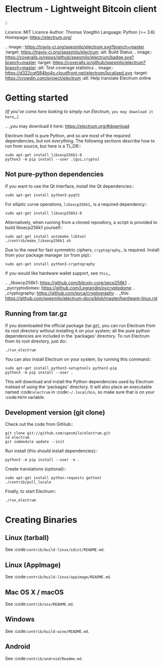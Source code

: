 Electrum - Lightweight Bitcoin client
=====================================

::

  Licence: MIT Licence
  Author: Thomas Voegtlin
  Language: Python (>= 3.6)
  Homepage: https://electrum.org/


.. image:: https://travis-ci.org/spesmilo/electrum.svg?branch=master
    :target: https://travis-ci.org/spesmilo/electrum
    :alt: Build Status
.. image:: https://coveralls.io/repos/github/spesmilo/electrum/badge.svg?branch=master
    :target: https://coveralls.io/github/spesmilo/electrum?branch=master
    :alt: Test coverage statistics
.. image:: https://d322cqt584bo4o.cloudfront.net/electrum/localized.svg
    :target: https://crowdin.com/project/electrum
    :alt: Help translate Electrum online





Getting started
===============

(*If you've come here looking to simply run Electrum,* `you may download it here`_.)

.. _you may download it here: https://electrum.org/#download

Electrum itself is pure Python, and so are most of the required dependencies,
but not everything. The following sections describe how to run from source, but here
is a TL;DR::

    sudo apt-get install libsecp256k1-0
    python3 -m pip install --user .[gui,crypto]


Not pure-python dependencies
----------------------------

If you want to use the Qt interface, install the Qt dependencies::

    sudo apt-get install python3-pyqt5

For elliptic curve operations, `libsecp256k1`_ is a required dependency::

    sudo apt-get install libsecp256k1-0

Alternatively, when running from a cloned repository, a script is provided to build
libsecp256k1 yourself::

    sudo apt-get install automake libtool
    ./contrib/make_libsecp256k1.sh

Due to the need for fast symmetric ciphers, `cryptography`_ is required.
Install from your package manager (or from pip)::

    sudo apt-get install python3-cryptography


If you would like hardware wallet support, see `this`_.

.. _libsecp256k1: https://github.com/bitcoin-core/secp256k1
.. _pycryptodomex: https://github.com/Legrandin/pycryptodome
.. _cryptography: https://github.com/pyca/cryptography
.. _this: https://github.com/spesmilo/electrum-docs/blob/master/hardware-linux.rst

Running from tar.gz
-------------------

If you downloaded the official package (tar.gz), you can run
Electrum from its root directory without installing it on your
system; all the pure python dependencies are included in the 'packages'
directory. To run Electrum from its root directory, just do::

    ./run_electrum

You can also install Electrum on your system, by running this command::

    sudo apt-get install python3-setuptools python3-pip
    python3 -m pip install --user .

This will download and install the Python dependencies used by
Electrum instead of using the 'packages' directory.
It will also place an executable named :code:`electrum` in :code:`~/.local/bin`,
so make sure that is on your :code:`PATH` variable.


Development version (git clone)
-------------------------------

Check out the code from GitHub::

    git clone git://github.com/spesmilo/electrum.git
    cd electrum
    git submodule update --init

Run install (this should install dependencies)::

    python3 -m pip install --user -e .


Create translations (optional)::

    sudo apt-get install python-requests gettext
    ./contrib/pull_locale

Finally, to start Electrum::

    ./run_electrum



Creating Binaries
=================

Linux (tarball)
---------------

See :code:`contrib/build-linux/sdist/README.md`.


Linux (AppImage)
----------------

See :code:`contrib/build-linux/appimage/README.md`.


Mac OS X / macOS
----------------

See :code:`contrib/osx/README.md`.


Windows
-------

See :code:`contrib/build-wine/README.md`.


Android
-------

See :code:`contrib/android/Readme.md`.